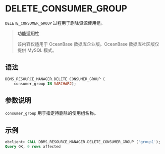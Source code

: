 # DELETE_CONSUMER_GROUP 

`DELETE_CONSUMER_GROUP` 过程用于删除资源使用组。

>**功能适用性**
>
>该内容仅适用于 OceanBase 数据库企业版。OceanBase 数据库社区版仅提供 MySQL 模式。

## 语法 

```sql
DBMS_RESOURCE_MANAGER.DELETE_CONSUMER_GROUP (
    consumer_group IN VARCHAR2);
```

## 参数说明 

`consumer_group` 用于指定待删除的使用组名称。

## 示例 

```sql
obclient> CALL DBMS_RESOURCE_MANAGER.DELETE_CONSUMER_GROUP ('group1'); 
Query OK, 0 rows affected
```